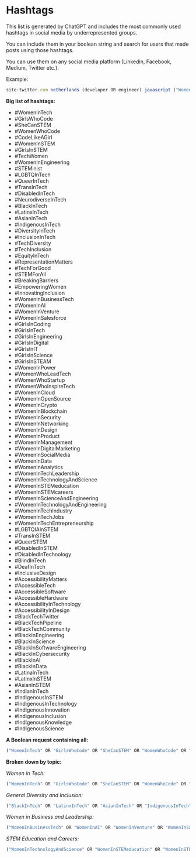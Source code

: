 # Hashtags

This list is generated by ChatGPT and includes the most commonly used hashtags in social media by underrepresented groups.

You can include them in your boolean string and search for users that made posts using those hashtags. 

You can use them on any social media platform (Linkedin, Facebook, Medium, Twitter etc.).

Example:

```jsx
site:twitter.com netherlands (developer OR engineer) javascript ("WomenInTech" OR "GirlsWhoCode" OR "SheCanSTEM" OR "WomenWhoCode" OR "CodeLikeAGirl" OR "WomenInSTEM" OR "GirlsInSTEM" OR "TechWomen" OR "WomenInEngineering" OR "STEMinist" OR "LGBTQInTech" OR "QueerInTech" OR "TransInTech" OR "DisabledInTech" OR "NeurodiverseInTech" OR "BlackInTech" OR "LatinxInTech" OR "AsianInTech" OR "IndigenousInTech" OR "DiversityInTech" OR "InclusionInTech" OR "TechDiversity" OR "TechInclusion" OR "EquityInTech" OR "RepresentationMatters" OR "TechForGood" OR "STEMForAll" OR "BreakingBarriers" OR "EmpoweringWomen" OR "InnovatingInclusion" OR "WomenInBusinessTech" OR "WomenInAI" OR "WomenInVenture" OR "WomenInSalesforce" OR "GirlsInCoding" OR "GirlsInTech" OR "GirlsInEngineering" OR "GirlsInDigital" OR "GirlsInIT" OR "GirlsInScience" OR "GirlsInSTEAM" OR "WomenInPower" OR "WomenWhoLeadTech" OR "WomenWhoStartup" OR "WomenWhoInspireTech" OR "WomenInCloud" OR "WomenInOpenSource" OR "WomenInCrypto" OR "WomenInBlockchain" OR "WomenInSecurity" OR "WomenInNetworking" OR "WomenInDesign" OR "WomenInProduct" OR "WomenInManagement" OR "WomenInDigitalMarketing" OR "WomenInData" OR "WomenInAnalytics" OR "WomenInTechLeadership" OR "WomenInTechnologyAndScience" OR "WomenInSTEMeducation" OR "WomenInSTEMcareers" OR "WomenInScienceAndEngineering" OR "WomenInTechnologyAndEngineering" OR "WomenInTechIndustry" OR "WomenInTechJobs" OR "WomenInTechEntrepreneurship" OR "LGBTQIAInSTEM" OR "TransInSTEM" OR "QueerSTEM" OR "DisabledInSTEM" OR "DisabledInTechnology" OR "BlindInTech" OR "DeafInTech" OR "InclusiveDesign" OR "AccessibilityMatters" OR "AccessibleTech" OR "AccessibleSoftware" OR "AccessibleHardware" OR "AccessibilityInTechnology" OR "AccessibilityInDesign" OR "BlackTechTwitter" OR "BlackTechPipeline" OR "BlackTechCommunity" OR "BlackInEngineering" OR "BlackInScience" OR "BlackInSoftwareEngineering" OR "BlackInCybersecurity" OR "BlackInAI" OR "BlackInData" OR "LatinaInTech" OR "LatinxInSTEM" OR "AsianInSTEM")
```

**Big list of hashtags:**
- #WomenInTech
- #GirlsWhoCode
- #SheCanSTEM
- #WomenWhoCode
- #CodeLikeAGirl
- #WomenInSTEM
- #GirlsInSTEM
- #TechWomen
- #WomenInEngineering
- #STEMinist
- #LGBTQInTech
- #QueerInTech
- #TransInTech
- #DisabledInTech
- #NeurodiverseInTech
- #BlackInTech
- #LatinxInTech
- #AsianInTech
- #IndigenousInTech
- #DiversityInTech
- #InclusionInTech
- #TechDiversity
- #TechInclusion
- #EquityInTech
- #RepresentationMatters
- #TechForGood
- #STEMForAll
- #BreakingBarriers
- #EmpoweringWomen
- #InnovatingInclusion
- #WomenInBusinessTech
- #WomenInAI
- #WomenInVenture
- #WomenInSalesforce
- #GirlsInCoding
- #GirlsInTech
- #GirlsInEngineering
- #GirlsInDigital
- #GirlsInIT
- #GirlsInScience
- #GirlsInSTEAM
- #WomenInPower
- #WomenWhoLeadTech
- #WomenWhoStartup
- #WomenWhoInspireTech
- #WomenInCloud
- #WomenInOpenSource
- #WomenInCrypto
- #WomenInBlockchain
- #WomenInSecurity
- #WomenInNetworking
- #WomenInDesign
- #WomenInProduct
- #WomenInManagement
- #WomenInDigitalMarketing
- #WomenInSocialMedia
- #WomenInData
- #WomenInAnalytics
- #WomenInTechLeadership
- #WomenInTechnologyAndScience
- #WomenInSTEMeducation
- #WomenInSTEMcareers
- #WomenInScienceAndEngineering
- #WomenInTechnologyAndEngineering
- #WomenInTechIndustry
- #WomenInTechJobs
- #WomenInTechEntrepreneurship
- #LGBTQIAInSTEM
- #TransInSTEM
- #QueerSTEM
- #DisabledInSTEM
- #DisabledInTechnology
- #BlindInTech
- #DeafInTech
- #InclusiveDesign
- #AccessibilityMatters
- #AccessibleTech
- #AccessibleSoftware
- #AccessibleHardware
- #AccessibilityInTechnology
- #AccessibilityInDesign
- #BlackTechTwitter
- #BlackTechPipeline
- #BlackTechCommunity
- #BlackInEngineering
- #BlackInScience
- #BlackInSoftwareEngineering
- #BlackInCybersecurity
- #BlackInAI
- #BlackInData
- #LatinaInTech
- #LatinxInSTEM
- #AsianInSTEM
- #IndianInTech
- #IndigenousInSTEM
- #IndigenousInTechnology
- #IndigenousInnovation
- #IndigenousInclusion
- #IndigenousKnowledge
- #IndigenousScience

**A Boolean request containing all:**

```jsx
("WomenInTech" OR "GirlsWhoCode" OR "SheCanSTEM" OR "WomenWhoCode" OR "CodeLikeAGirl" OR "WomenInSTEM" OR "GirlsInSTEM" OR "TechWomen" OR "WomenInEngineering" OR "STEMinist" OR "LGBTQInTech" OR "QueerInTech" OR "TransInTech" OR "DisabledInTech" OR "NeurodiverseInTech" OR "BlackInTech" OR "LatinxInTech" OR "AsianInTech" OR "IndigenousInTech" OR "DiversityInTech" OR "InclusionInTech" OR "TechDiversity" OR "TechInclusion" OR "EquityInTech" OR "RepresentationMatters" OR "TechForGood" OR "STEMForAll" OR "BreakingBarriers" OR "EmpoweringWomen" OR "InnovatingInclusion" OR "WomenInBusinessTech" OR "WomenInAI" OR "WomenInVenture" OR "WomenInSalesforce" OR "GirlsInCoding" OR "GirlsInTech" OR "GirlsInEngineering" OR "GirlsInDigital" OR "GirlsInIT" OR "GirlsInScience" OR "GirlsInSTEAM" OR "WomenInPower" OR "WomenWhoLeadTech" OR "WomenWhoStartup" OR "WomenWhoInspireTech" OR "WomenInCloud" OR "WomenInOpenSource" OR "WomenInCrypto" OR "WomenInBlockchain" OR "WomenInSecurity" OR "WomenInNetworking" OR "WomenInDesign" OR "WomenInProduct" OR "WomenInManagement" OR "WomenInDigitalMarketing" OR "WomenInSocialMedia" OR "WomenInData" OR "WomenInAnalytics" OR "WomenInTechLeadership" OR "WomenInTechnologyAndScience" OR "WomenInSTEMeducation" OR "WomenInSTEMcareers" OR "WomenInScienceAndEngineering" OR "WomenInTechnologyAndEngineering" OR "WomenInTechIndustry" OR "WomenInTechJobs" OR "WomenInTechEntrepreneurship" OR "LGBTQIAInSTEM" OR "TransInSTEM" OR "QueerSTEM" OR "DisabledInSTEM" OR "DisabledInTechnology" OR "BlindInTech" OR "DeafInTech" OR "InclusiveDesign" OR "AccessibilityMatters" OR "AccessibleTech" OR "AccessibleSoftware" OR "AccessibleHardware" OR "AccessibilityInTechnology" OR "AccessibilityInDesign" OR "BlackTechTwitter" OR "BlackTechPipeline" OR "BlackTechCommunity" OR "BlackInEngineering" OR "BlackInScience" OR "BlackInSoftwareEngineering" OR "BlackInCybersecurity" OR "BlackInAI" OR "BlackInData" OR "LatinaInTech" OR "LatinxInSTEM" OR "AsianInSTEM" OR "IndianInTech" OR "IndigenousInSTEM" OR "IndigenousInTechnology" OR "IndigenousInnovation" OR "IndigenousInclusion" OR "IndigenousKnowledge" OR "IndigenousScience”)
```

**Broken down by topic:**

*Women in Tech:*

```jsx
("WomenInTech" OR "GirlsWhoCode" OR "SheCanSTEM" OR "WomenWhoCode" OR "CodeLikeAGirl" OR "WomenInSTEM" OR "GirlsInSTEM" OR "TechWomen" OR "WomenInEngineering" OR "STEMinist" OR "LGBTQInTech" OR "QueerInTech" OR "TransInTech" OR "DisabledInTech")
```

*General Diversity and Inclusion:*

```jsx
("BlackInTech" OR "LatinxInTech" OR "AsianInTech" OR "IndigenousInTech" OR "DiversityInTech" OR "InclusionInTech" OR "TechDiversity" OR "TechInclusion" OR "EquityInTech" OR "RepresentationMatters" OR "TechForGood" OR "STEMForAll" OR "BreakingBarriers" OR "EmpoweringWomen" OR "InnovatingInclusion")
```

*Women in Business and Leadership:*

```jsx
("WomenInBusinessTech" OR "WomenInAI" OR "WomenInVenture" OR "WomenInSalesforce" OR "WomenInPower" OR "WomenWhoLeadTech" OR "WomenWhoStartup" OR "WomenWhoInspireTech" OR "WomenInCloud" OR "WomenInOpenSource" OR "WomenInCrypto" OR "WomenInBlockchain" OR "WomenInSecurity" OR "WomenInNetworking" OR "WomenInDesign" OR "WomenInProduct" OR "WomenInManagement" OR "WomenInDigitalMarketing" OR "WomenInData" OR "WomenInAnalytics" OR "WomenInTechLeadership")
```

*STEM Education and Careers:*

```jsx
("WomenInTechnologyAndScience" OR "WomenInSTEMeducation" OR "WomenInSTEMcareers" OR "WomenInScienceAndEngineering" OR "WomenInTechnologyAndEngineering" OR "WomenInTechIndustry" OR "WomenInTechJobs" OR "WomenInTechEntrepreneurship" OR "LGBTQIAInSTEM" OR "TransInSTEM" OR "QueerSTEM" OR "DisabledInSTEM" OR "DisabledInTechnology" OR "BlindInTech" OR "DeafInTech" OR "InclusiveDesign" OR "AccessibilityMatters" OR "AccessibleTech" OR "AccessibleSoftware" OR "AccessibleHardware" OR "AccessibilityInTechnology" OR "AccessibilityInDesign")
```

